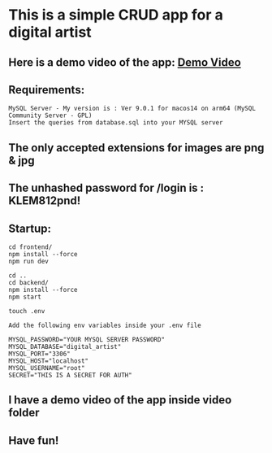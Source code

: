 # This is a simple CRUD app for a digital artist

## Here is a demo video of the app: [Demo Video](https://youtu.be/lwDl8J4Fwt4)

## Requirements:

    MySQL Server - My version is : Ver 9.0.1 for macos14 on arm64 (MySQL Community Server - GPL)
    Insert the queries from database.sql into your MYSQL server

## The only accepted extensions for images are png & jpg

## The unhashed password for /login is : KLEM812pnd!

## Startup:

    cd frontend/
    npm install --force
    npm run dev

    cd ..
    cd backend/
    npm install --force
    npm start

    touch .env

    Add the following env variables inside your .env file

    MYSQL_PASSWORD="YOUR MYSQL SERVER PASSWORD"
    MYSQL_DATABASE="digital_artist"
    MYSQL_PORT="3306"
    MYSQL_HOST="localhost"
    MYSQL_USERNAME="root"
    SECRET="THIS IS A SECRET FOR AUTH"
    
## I have a demo video of the app inside video folder

## Have fun!
